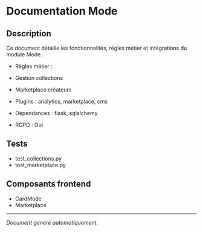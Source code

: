# Documentation Mode

## Description
Ce document détaille les fonctionnalités, règles métier et intégrations du module Mode.

- Règles métier :
- Gestion collections
- Marketplace créateurs


- Plugins : analytics, marketplace, cms
- Dépendances : flask, sqlalchemy
- RGPD : Oui

## Tests
- test_collections.py
- test_marketplace.py


## Composants frontend
- CardMode
- Marketplace


---
*Document généré automatiquement.*